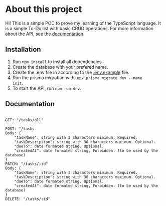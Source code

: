 # About this project

Hi!
This is a simple POC to prove my learning of the TypeScript language.
It is a simple To-Do list with basic CRUD operations.
For more information about the API, see the [documentation](#documentation).

## Installation

1. Run <code>npm install</code> to install all dependencies.
2. Create the database with your prefered name.
3. Create the .env file in according to the [.env.example](.env.example) file.
4. Run the prisma migration with: <code>npx prisma migrate dev --name init</code>.
5. To start the API, run <code>npm run dev</code>.

## Documentation

<pre>
<code>
GET: "/tasks/all"

POST: "/tasks
Body: {
    "taskName": string with 3 characters minimum. Required.
    "taskDescription": string with 30 characters maximum. Optional.
    "dueTo": date formated string. Optional.
    "createdAt": date formated string, Forbidden. (to be used by the database)
}
PATCH: "/tasks/:id"
Body: {
    "taskName": string with 3 characters minimum. Required.
    "taskDescription": string with 30 characters maximum. Optional.
    "dueTo": date formated string. Optional.
    "createdAt": date formated string, Forbidden. (to be used by the database)
}
DELETE: "/tasks/:id"
</code>
</pre>
